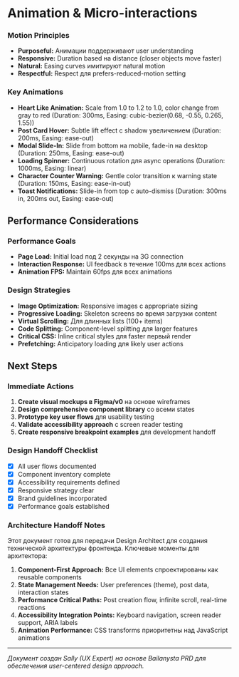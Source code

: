 # Animation & Micro-interactions

### Motion Principles

- **Purposeful:** Анимации поддерживают user understanding
- **Responsive:** Duration based на distance (closer objects move faster)
- **Natural:** Easing curves имитируют natural motion
- **Respectful:** Respect для prefers-reduced-motion setting

### Key Animations

- **Heart Like Animation:** Scale from 1.0 to 1.2 to 1.0, color change from gray to red (Duration: 300ms, Easing: cubic-bezier(0.68, -0.55, 0.265, 1.55))
- **Post Card Hover:** Subtle lift effect с shadow увеличением (Duration: 200ms, Easing: ease-out)
- **Modal Slide-In:** Slide from bottom на mobile, fade-in на desktop (Duration: 250ms, Easing: ease-out)
- **Loading Spinner:** Continuous rotation для async operations (Duration: 1000ms, Easing: linear)
- **Character Counter Warning:** Gentle color transition к warning state (Duration: 150ms, Easing: ease-in-out)
- **Toast Notifications:** Slide-in from top с auto-dismiss (Duration: 300ms in, 200ms out, Easing: ease-out)

## Performance Considerations

### Performance Goals

- **Page Load:** Initial load под 2 секунды на 3G connection
- **Interaction Response:** UI feedback в течение 100ms для всех actions
- **Animation FPS:** Maintain 60fps для всех animations

### Design Strategies

- **Image Optimization:** Responsive images с appropriate sizing
- **Progressive Loading:** Skeleton screens во время загрузки content
- **Virtual Scrolling:** Для длинных lists (100+ items)
- **Code Splitting:** Component-level splitting для larger features
- **Critical CSS:** Inline critical styles для faster первый render
- **Prefetching:** Anticipatory loading для likely user actions

## Next Steps

### Immediate Actions

1. **Create visual mockups в Figma/v0** на основе wireframes
2. **Design comprehensive component library** со всеми states
3. **Prototype key user flows** для usability testing
4. **Validate accessibility approach** с screen reader testing
5. **Create responsive breakpoint examples** для development handoff

### Design Handoff Checklist

- [x] All user flows documented
- [x] Component inventory complete  
- [x] Accessibility requirements defined
- [x] Responsive strategy clear
- [x] Brand guidelines incorporated
- [x] Performance goals established

### Architecture Handoff Notes

Этот документ готов для передачи Design Architect для создания технической архитектуры фронтенда. Ключевые моменты для архитектора:

1. **Component-First Approach:** Все UI elements спроектированы как reusable components
2. **State Management Needs:** User preferences (theme), post data, interaction states
3. **Performance Critical Paths:** Post creation flow, infinite scroll, real-time reactions
4. **Accessibility Integration Points:** Keyboard navigation, screen reader support, ARIA labels
5. **Animation Performance:** CSS transforms приоритетны над JavaScript animations

---

*Документ создан Sally (UX Expert) на основе Bailanysta PRD для обеспечения user-centered design approach.*
